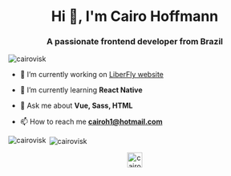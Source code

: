 <h1 align="center">Hi 👋, I'm Cairo Hoffmann</h1>
<h3 align="center">A passionate frontend developer from Brazil</h3>

<p align="left"> <img src="https://komarev.com/ghpvc/?username=cairovisk" alt="cairovisk" /> </p>

- 🔭 I’m currently working on [LiberFly website](https://www.liberfly.com.br)

- 🌱 I’m currently learning **React Native**

- 💬 Ask me about **Vue, Sass, HTML**

- 📫 How to reach me **cairoh1@hotmail.com**

<p align="left"><p><img align="left" src="https://github-readme-stats.vercel.app/api/top-langs/?username=cairovisk&layout=compact&hide=html" alt="cairovisk" /></p>

<p>&nbsp;<img align="center" src="https://github-readme-stats.vercel.app/api?username=cairovisk&show_icons=true" alt="cairovisk" /></p>

<p align="center"> 
<a href="https://linkedin.com/in/cairo hoffmann" target="blank"><img align="center" src="https://cdn.jsdelivr.net/npm/simple-icons@3.0.1/icons/linkedin.svg" alt="cairo hoffmann" height="30" width="30" /></a>
</p>
